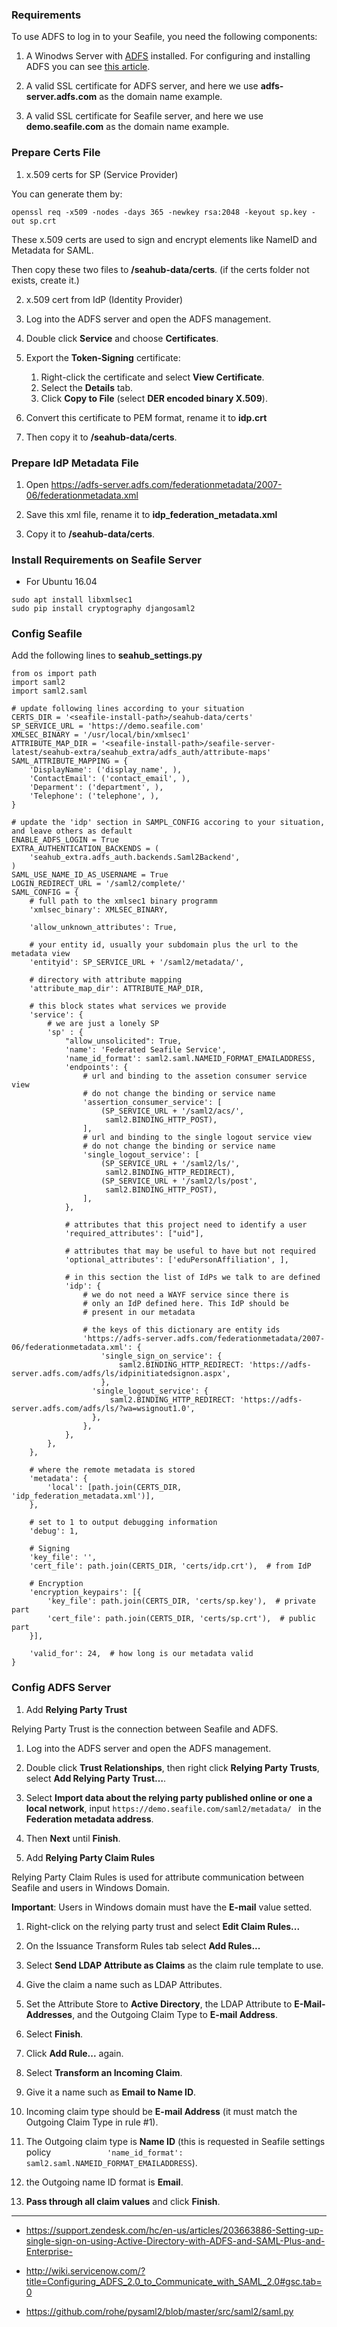 ### Requirements

To use ADFS to log in to your Seafile, you need the following components:

1. A Winodws Server with [ADFS](https://technet.microsoft.com/en-us/library/hh831502.aspx) installed. For configuring and installing ADFS you can see [this article](https://msdn.microsoft.com/en-us/library/gg188612.aspx).

1. A valid SSL certificate for ADFS server, and here we use **adfs-server.adfs.com** as the domain name example.

1. A valid SSL certificate for Seafile server, and here we use **demo.seafile.com** as the domain name example.

### Prepare Certs File

1. x.509 certs for SP (Service Provider)

 You can generate them by:
 
 ```
openssl req -x509 -nodes -days 365 -newkey rsa:2048 -keyout sp.key -out sp.crt
```

 These x.509 certs are used to sign and encrypt elements like NameID and Metadata for SAML. 
 
 Then copy these two files to **<seafile-install-path>/seahub-data/certs**. (if the certs folder not exists, create it.)
 
2. x.509 cert from IdP (Identity Provider)

 1. Log into the ADFS server and open the ADFS management.
 
 1. Double click **Service** and choose **Certificates**.
 
 1. Export the **Token-Signing** certificate:
 
    1. Right-click the certificate and select **View Certificate**.
    1. Select the **Details** tab.
    1. Click **Copy to File** (select **DER encoded binary X.509**).

 1. Convert this certificate to PEM format, rename it to **idp.crt**
 
 1. Then copy it to **<seafile-install-path>/seahub-data/certs**.
 
### Prepare IdP Metadata File

1. Open https://adfs-server.adfs.com/federationmetadata/2007-06/federationmetadata.xml

1. Save this xml file, rename it to **idp_federation_metadata.xml**

1. Copy it to **<seafile-install-path>/seahub-data/certs**.

### Install Requirements on Seafile Server

- For Ubuntu 16.04
```
sudo apt install libxmlsec1
sudo pip install cryptography djangosaml2
```

### Config Seafile

Add the following lines to **seahub_settings.py**

```
from os import path
import saml2
import saml2.saml

# update following lines according to your situation
CERTS_DIR = '<seafile-install-path>/seahub-data/certs'
SP_SERVICE_URL = 'https://demo.seafile.com'
XMLSEC_BINARY = '/usr/local/bin/xmlsec1'
ATTRIBUTE_MAP_DIR = '<seafile-install-path>/seafile-server-latest/seahub-extra/seahub_extra/adfs_auth/attribute-maps'
SAML_ATTRIBUTE_MAPPING = {
    'DisplayName': ('display_name', ),
    'ContactEmail': ('contact_email', ),
    'Deparment': ('department', ),
    'Telephone': ('telephone', ),
}

# update the 'idp' section in SAMPL_CONFIG accoring to your situation, and leave others as default
ENABLE_ADFS_LOGIN = True
EXTRA_AUTHENTICATION_BACKENDS = (
    'seahub_extra.adfs_auth.backends.Saml2Backend',
)
SAML_USE_NAME_ID_AS_USERNAME = True
LOGIN_REDIRECT_URL = '/saml2/complete/'
SAML_CONFIG = {
    # full path to the xmlsec1 binary programm
    'xmlsec_binary': XMLSEC_BINARY,
	
  	'allow_unknown_attributes': True,

    # your entity id, usually your subdomain plus the url to the metadata view
    'entityid': SP_SERVICE_URL + '/saml2/metadata/',

    # directory with attribute mapping
    'attribute_map_dir': ATTRIBUTE_MAP_DIR,

    # this block states what services we provide
    'service': {
        # we are just a lonely SP
        'sp' : {
            "allow_unsolicited": True,
            'name': 'Federated Seafile Service',
            'name_id_format': saml2.saml.NAMEID_FORMAT_EMAILADDRESS,
            'endpoints': {
                # url and binding to the assetion consumer service view
                # do not change the binding or service name
                'assertion_consumer_service': [
                    (SP_SERVICE_URL + '/saml2/acs/',
                     saml2.BINDING_HTTP_POST),
                ],
                # url and binding to the single logout service view
                # do not change the binding or service name
                'single_logout_service': [
                    (SP_SERVICE_URL + '/saml2/ls/',
                     saml2.BINDING_HTTP_REDIRECT),
                    (SP_SERVICE_URL + '/saml2/ls/post',
                     saml2.BINDING_HTTP_POST),
                ],
            },

            # attributes that this project need to identify a user
            'required_attributes': ["uid"],

            # attributes that may be useful to have but not required
            'optional_attributes': ['eduPersonAffiliation', ],

            # in this section the list of IdPs we talk to are defined
            'idp': {
                # we do not need a WAYF service since there is
                # only an IdP defined here. This IdP should be
                # present in our metadata

                # the keys of this dictionary are entity ids
                'https://adfs-server.adfs.com/federationmetadata/2007-06/federationmetadata.xml': {
                    'single_sign_on_service': {
                        saml2.BINDING_HTTP_REDIRECT: 'https://adfs-server.adfs.com/adfs/ls/idpinitiatedsignon.aspx',
                    },
                  'single_logout_service': {
                      saml2.BINDING_HTTP_REDIRECT: 'https://adfs-server.adfs.com/adfs/ls/?wa=wsignout1.0',
                  },
                },
            },
        },
    },

    # where the remote metadata is stored
    'metadata': {
        'local': [path.join(CERTS_DIR, 'idp_federation_metadata.xml')],
    },

    # set to 1 to output debugging information
    'debug': 1,

    # Signing
    'key_file': '', 
    'cert_file': path.join(CERTS_DIR, 'certs/idp.crt'),  # from IdP

    # Encryption
    'encryption_keypairs': [{
        'key_file': path.join(CERTS_DIR, 'certs/sp.key'),  # private part
        'cert_file': path.join(CERTS_DIR, 'certs/sp.crt'),  # public part
    }],
	
    'valid_for': 24,  # how long is our metadata valid
}

```

### Config ADFS Server

1. Add **Relying Party Trust**

 Relying Party Trust is the connection between Seafile and ADFS.
 
 1. Log into the ADFS server and open the ADFS management.

 1. Double click **Trust Relationships**, then right click **Relying Party Trusts**, select **Add Relying Party Trust…**.
 
 1. Select **Import data about the relying party published online or one a local network**, input `https://demo.seafile.com/saml2/metadata/ ` in the **Federation metadata address**.
 
 1. Then **Next** until **Finish**.
 
1. Add **Relying Party Claim Rules**

 Relying Party Claim Rules is used for attribute communication between Seafile and users in Windows Domain. 
 
 **Important**: Users in Windows domain must have the **E-mail** value setted.
 
 1. Right-click on the relying party trust and select **Edit Claim Rules...**

 1. On the Issuance Transform Rules tab select **Add Rules...**

 1. Select **Send LDAP Attribute as Claims** as the claim rule template to use. 

 1. Give the claim a name such as LDAP Attributes. 

 1. Set the Attribute Store to **Active Directory**, the LDAP Attribute to **E-Mail-Addresses**, and the Outgoing Claim Type to **E-mail Address**. 

 1. Select **Finish**. 
 
 1. Click **Add Rule...** again.

 1. Select **Transform an Incoming Claim**. 

 1. Give it a name such as **Email to Name ID**.
 
 1. Incoming claim type should be **E-mail Address** (it must match the Outgoing Claim Type in rule #1).
 
 1. The Outgoing claim type is **Name ID** (this is requested in Seafile settings policy `            'name_id_format': saml2.saml.NAMEID_FORMAT_EMAILADDRESS`).
 
 1. the Outgoing name ID format is **Email**.
 
 1. **Pass through all claim values** and click **Finish**. 

----

- https://support.zendesk.com/hc/en-us/articles/203663886-Setting-up-single-sign-on-using-Active-Directory-with-ADFS-and-SAML-Plus-and-Enterprise-

- http://wiki.servicenow.com/?title=Configuring_ADFS_2.0_to_Communicate_with_SAML_2.0#gsc.tab=0

- https://github.com/rohe/pysaml2/blob/master/src/saml2/saml.py
